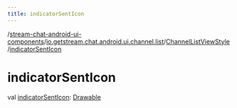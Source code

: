 ```yaml
---
title: indicatorSentIcon
---
```

/[stream-chat-android-ui-components](../../index.md)/[io.getstream.chat.android.ui.channel.list](../index.md)/[ChannelListViewStyle](index.md)/[indicatorSentIcon](indicatorSentIcon.md)  
  
  
  
# indicatorSentIcon  
val [indicatorSentIcon](indicatorSentIcon.md): [Drawable](https://developer.android.com/reference/kotlin/android/graphics/drawable/Drawable.html)
